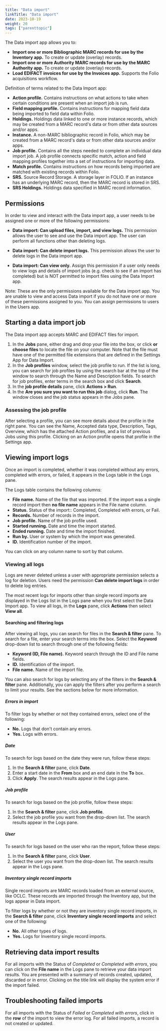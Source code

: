 ```yaml
---
title: "Data import"
linkTitle: "Data import"
date: 2023-10-19
weight: 20
tags: ["parenttopic"]
---
```


The Data import app allows you to: 
- **Import one or more Bibliographic MARC records for use by the Inventory app.**  To create or update (overlay) records.
- **Import one or more Authority MARC records for use by the MARC Authority app.**  To create or update (overlay) records.
- **Load EDIFACT invoices for use by the Invoices app.**  Supports the Folio acquisitions workflow.

Definition of terms related to the Data Import app:

-   **Action profile.** Contains instructions on what actions to take when certain conditions are present when an import job is run.
-   **Field mapping profile.** Contains instructions for mapping field data being imported to field data within Folio.
-   **Holdings.** Holdings data linked to one or more instance records, which may be created from a MARC record's data or from other data sources and/or apps.
-   **Instance.** A non-MARC bibliographic record in Folio, which may be created from a MARC record's data or from other data sources and/or apps.
-   **Job profile.** Contains all the steps needed to complete an individual data import job. A job profile connects specific match, action and field mapping profiles together into a set of instructions for importing data.
-   **Match profile.** Contains instructions on how records being imported are matched with existing records within Folio.
-   **SRS.** Source Record Storage. A storage layer in FOLIO. If an instance has an underlying MARC record, then the MARC record is stored in SRS.
-   **SRS Holdings.** Holdings data specified in MARC record information.

## Permissions

In order to view and interact with the Data import app, a user needs to be assigned one or more of the following permissions:

-   **Data import: Can upload files, import, and view logs.** This permission allows the user to see and use the Data import app. The user can perform all functions other than deleting logs.

-   **Data import: Can delete import logs.** This permission allows the user to delete logs in the Data import app.
  
-   **Data import: Can view only.** Assign this permission if a user only needs to view logs and details of import jobs (e.g. check to see if an import has completed) but is NOT permitted to import files using the Data Import app.

Note: These are the only permissions available for the Data import app. You are unable to view and access Data import if you do not have one or more of these permissions assigned to you. You can assign permissions to users in the Users app.

## Starting a data import job

The Data import app accepts MARC and EDIFACT files for import.

1.  In the **Jobs** pane, either drag and drop your file into the box, or click **or choose files** to locate the file on your computer. Note that the file must have one of the permitted file extensions that are defined in the Settings App for Data Import.
2.  In the **Job profiles** window, select the job profile to run. If the list is long, you can search for job profiles by using the search bar at the top of the window to search through the Name and Description fields. To search for job profiles, enter terms in the search box and click **Search**.
3.  In the **job profile details** pane, click **Actions \> Run**.
4.  In the **Are you sure you want to run this job** dialog, click **Run**. The window closes and the job status appears in the Jobs pane.

### Assessing the job profile

After selecting a profile, you can see more details about the profile in the right pane. You can see the Name, Accepted data type, Description, Tags, Overview, which has the attached Action profiles, and a list of previous Jobs using this profile. Clicking on an Action profile opens that profile in the Settings app.

## Viewing import logs

Once an import is completed, whether it was completed without any errors, completed with errors, or failed, it appears in the Logs table in the Logs pane.

The Logs table contains the following columns:

-   **File name.** Name of the file that was imported. If the import was a single record import then **no file name** appears in the File name column.
-   **Status.** Status of the import:: Completed, Completed with errors, or Fail.
-   **Records.** Number of records in the import.
-   **Job profile.** Name of the job profile used.
-   **Started running.** Date and time the import started.
-   **Ended running.** Date and time the import finished.
-   **Run by.** User or system by which the import was generated.
-   **ID.** Identification number of the import.

You can click on any column name to sort by that column.

### Viewing all logs

Logs are never deleted unless a user with appropriate permission selects a log for deletion. Users need the permission **Can delete import logs** in order to delete log entries.

The most recent logs for imports other than single record imports are displayed in the Logs list in the Logs pane when you first select the Data Import app. To view all logs, in the **Logs** pane, click **Actions** then select **View all**.

#### Searching and filtering logs

After viewing all logs, you can search for files in the **Search & filter** pane. To search for a file, enter your search terms into the box. Select the **Keyword** drop-down list to search through one of the following fields:

-   **Keyword (ID, File name).** Keyword search through the ID and File name fields.
-   **ID.** Identification of the import.
-   **File name.** Name of the import file.

You can also search for logs by selecting any of the filters in the **Search & filter** pane. Additionally, you can apply the filters after you perform a search to limit your results. See the sections below for more information.

##### Errors in import

To filter logs by whether or not they contained errors, select one of the following:

-   **No.** Logs that don't contain any errors.
-   **Yes.** Logs with errors.

##### Date

To search for logs based on the date they were run, follow these steps:

1.  In the **Search & filter** pane, click **Date**.
2.  Enter a start date in the **From** box and an end date in the **To** box.
3.  Click **Apply**. The search results appear in the Logs pane.

##### Job profile

To search for logs based on the job profile, follow these steps:

1.  In the **Search & filter** pane, click **Job profile**.
2.  Select the job profile you want from the drop-down list. The search results appear in the Logs pane.

##### User

To search for logs based on the user who ran the report, follow these steps:

1.  In the **Search & filter** pane, click **User**.
2.  Select the user you want from the drop-down list. The search results appear in the Logs pane.

##### Inventory single record imports

Single record imports are MARC records loaded from an external source, like OCLC. These records are imported through the Inventory app, but the logs appear in Data import.

To filter logs by whether or not they are inventory single record imports, in the **Search & filter** pane, click **Inventory single record imports** and select one of the following:

-   **No.** All other types of logs.
-   **Yes.** Logs for Inventory single record imports.

## Retrieving data import results

For all imports with the Status of *Completed* or *Completed with errors*, you can click on the **File name** in the Logs pane to retrieve your data import results. You are presented with a summary of records created, updated, discarded or in error. Clicking on the title link will display the system error if the import failed.

## Troubleshooting failed imports

For all imports with the Status of *Failed* or *Completed with errors*, click in the **row** of the import to view the error log. For all failed imports, a record is not created or updated.



